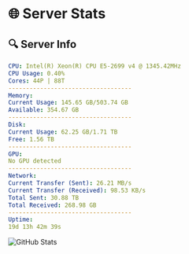 # 🌐 Server Stats
## 🔍 Server Info
```yaml
CPU: Intel(R) Xeon(R) CPU E5-2699 v4 @ 1345.42MHz
CPU Usage: 0.40%
Cores: 44P | 88T
-----------------------------------
Memory:
Current Usage: 145.65 GB/503.74 GB
Available: 354.67 GB
-----------------------------------
Disk:
Current Usage: 62.25 GB/1.71 TB
Free: 1.56 TB
-----------------------------------
GPU:
No GPU detected
-----------------------------------
Network:
Current Transfer (Sent): 26.21 MB/s
Current Transfer (Received): 98.53 KB/s
Total Sent: 30.88 TB
Total Received: 268.98 GB
-----------------------------------
Uptime:
19d 13h 42m 39s
```
![GitHub Stats](https://img.shields.io/badge/Updated-2025-03-27_11:05:28-blue)